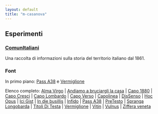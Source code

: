 ```yaml
---
layout: default
title: "m-casanova"
---
```


## Esperimenti

### [ComunItaliani](/ci)

Una raccolta di informazioni sulla storia del territorio italiano dal 1861.

### Font

In primo piano: [Pass A38](/Pass-A38) e [Vermiglione](/Vermiglione)

Elenco completo: [Alma Virgo](/AlmaVirgo) |
[Andiamo a bruciargli la casa](/AndiamoABruciargliLaCasa) |
[Capo 1880](/Capo1880) |
[Capo Cresci](/CapoCresci) |
[Capo Lombardo](/CapoLombardo) |
[Capo Verso](/CapoVerso) |
[Capolinea](/Capolinea) |
[DisSenso](/DisSenso) |
[Hoc Opus](/HocOpus) |
[Ici Gist](/IciGist) |
[In die busillis](/In-die-busillis) |
[Infido](/Infido) |
[Pass A38](/Pass-A38) |
[PreTesto](/PreTesto) |
[Spranga Longobarda](/SprangaLongobarda) |
[Titoli Di Testa](/titoliDiTesta) |
[Vermiglione](/Vermiglione) |
[Vitin](/Vitin) |
[Vulnus](/Vulnus) |
[Ziffera veneta](/Ziffera-veneta)

